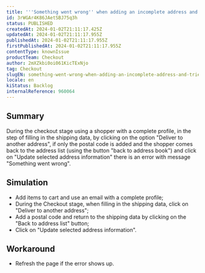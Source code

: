 ```yaml
---
title: '''Something went wrong'' when adding an incomplete address and tried to edit it'
id: 3rWGAr4K86JAetSBJ75q3h
status: PUBLISHED
createdAt: 2024-01-02T21:11:17.425Z
updatedAt: 2024-01-02T21:11:17.955Z
publishedAt: 2024-01-02T21:11:17.955Z
firstPublishedAt: 2024-01-02T21:11:17.955Z
contentType: knownIssue
productTeam: Checkout
author: 2mXZkbi0oi061KicTExNjo
tag: Checkout
slugEN: something-went-wrong-when-adding-an-incomplete-address-and-tried-to-edit-it
locale: en
kiStatus: Backlog
internalReference: 960064
---
```


## Summary


During the checkout stage using a shopper with a complete profile, in the step of filling in the shipping data, by clicking on the option "Deliver to another address", if only the postal code is added and the shopper comes back to the address list (using the button "back to address book") and click on "Update selected address information" there is an error with message "Something went wrong".


##

## Simulation



- Add items to cart and use an email with  a complete profile;
- During the Checkout stage, when filling in the shipping data, click on "Deliver to another address";
- Add a postal code and return to the shipping data by clicking on the "Back to address list" button;
- Click on "Update selected address information".


##

## Workaround



- Refresh the page if the error shows up.




